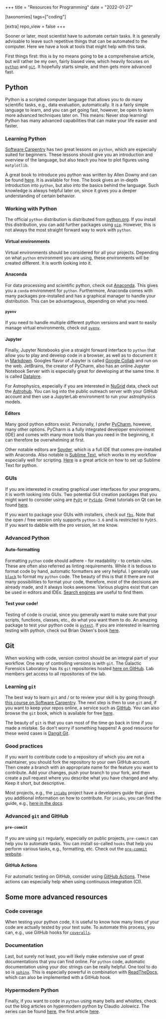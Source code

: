 +++
title = "Resources for Programming"
date = "2022-01-27"

[taxonomies]
tags=["coding"]

[extra]
repo_view = false
+++


Sooner or later, most scientist have to automate certain tasks.
It is generally advisable to leave such repetitive things that can be 
automated to the computer. Here we have a look at tools that might help with
this task.

<!--more--> 

First things first: this is by no means going to be a comprehensive article,
but will rather be my own, fairly biased view, which heavily focuses on
[`python`](https://www.python.org/) and [`git`](https://git-scm.com/).
It hopefully starts simple, and then gets more advanced fast.

## Python

Python is a scripted computer language that allows you to do many scientific
tasks, e.g., data evaluation, automatically. It is a fairly simple language to
learn, and you can get going fast, however, be open to learn more advanced 
techniques later on. This means: Never stop learning! Python has many advanced
capabilities that can make your life easier and faster.

### Learning Python

[Software Carpentry](https://software-carpentry.org/lessons/) has two great
lessons on `python`, which are especially suited for beginners. These lessons
should give you an introduction and overview of the language, but also teach
you how to plot figures using `matplotlib`.

A great book to introduce you python was written by Allen Downy and can 
be found [here](https://greenteapress.com/wp/think-python-2e/). It is available
for free. The book gives an in-depth introduction into `python`, but also into
the basics behind the language. Such knowledge is always helpful later on, 
since it gives you a deeper understanding of certain behavior. 

### Working with Python

The official `python` distribution is distributed from 
[python.org](https://www.python.org).
If you install this distribution, you can add further packages using
[`pip`](https://pip.pypa.io/en/stable/).
However, this is not always the most straight forward way to work with `python`.

#### Virtual environments 
Virtual environments should be considered for all your projects. Depending
on what `python` environment you are using, these environments will be
created different. It is worth looking into it.

#### Anaconda
For data processing and scientific python, check out 
[Anaconda](https://www.anaconda.com/products/individual). This gives you a 
`conda` environment for `python`. Furthermore, Anaconda comes with many 
packages pre-installed and has a graphical manager to handle your distribution.
This can be advantageous, depending on what you need.

#### `pyenv` 
If you need to handle multiple different python versions and want
to easily manage virtual environments, check out 
[`pyenv`](https://github.com/pyenv/pyenv).

#### Jupyter
Finally, Jupyter Notebooks give a straight forward interface 
to `python` that allow you to play and develop code in a browser, as well as
to document it in [Markdown](https://www.markdownguide.org/).
Googles flavor of Jupyter is called 
[Google Collab](https://colab.research.google.com/) and run on the web.
JetBrains, the creator of PyCharm, also has an online Jupyter Notebook 
Server with is especially great for developing at the same time. It is 
called [Datalore](https://datalore.jetbrains.com/).

For Astrophysics, especially if you are interested in 
[NuGrid](https://nugrid.github.io/) data, check out the 
[Astrohub](https://astrohub.uvic.ca/). You can log into the public outreach
server with your GitHub account and then use a JupyterLab environment to run
your astrophysics models.

#### Editors 
Many good python editors exist. Personally, I prefer 
[PyCharm](https://www.jetbrains.com/pycharm/), however, many other options.
PyCharm is a fully integrated developer environment (IDE) and comes with many 
more tools than you need in the beginning, it can therefore be overwhelming at
first.

Other notable editors are [Spyder](https://www.spyder-ide.org/), which is a full
IDE that comes pre-installed with Anaconda. Also notable is 
[Sublime Text](https://www.sublimetext.com/), which works in my workflow
especially well for scripting. 
[Here](https://www.tabnine.com/blog/python-on-sublime-text/)
is a great article on how to set up Sublime Text for python.

### GUIs

If you are interested in creating graphical user interfaces for your programs,
it is worth looking into GUIs. Two potential GUI creation packages that you 
might want to consider using are 
[`PyQt`](https://www.riverbankcomputing.com/software/pyqt/intro/) or 
[`PySide`](https://wiki.qt.io/PySide2).
Great tutorials on Qt can be found [here](https://www.pythonguis.com/pyqt5-tutorial/).

If you want to package your GUIs with installers, 
check out [`fbs`](https://build-system.fman.io/). Note that the open / free
version only supports `python-3.6` and is restricted to `PyQt5`. If you want
to dabble with the pro version, let me know.


### Advanced Python

#### Auto-formatting
Formatting `python` code should adhere - for readability - to certain rules.
These are often also referred as linting requirements. While it is tedious to
format code by hand, automatic formatters are very helpful. I generally use 
[`black`](https://github.com/psf/black) to format my `python` code.
The beauty of this is that it there are not many possibilities to format your
code, therefore, most of the decisions are already made, and it always looks 
awesome. Various plugins exist that can be used in editors and IDEs. 
[Search engines](https://www.duckduckgo.com) are useful to find them.

#### Test your code!
Testing of code is crucial, since you generally want to make sure that your
scripts, functions, classes, etc., do what you want them to do. 
An amazing package to test your python code is 
[`pytest`](https://docs.pytest.org/en/6.2.x/). If you are interested in 
learning testing with python, check out Brian Okken's book 
[here](https://pythontest.com/pytest-book/).


## Git

When working with code, version control should be an integral part of your
workflow. One way of controlling versions is with `git`.
The Galactic Forensics Laboratory has its `git` repositories hosted 
[here on GitHub](https://github.com/galactic-forensics). Lab members get
access to all repositories of the lab.

### Learning `git`

The best way to learn `git` and / or to review your skill is by going through
[this course on Software Carpentry](https://swcarpentry.github.io/git-novice/).
The next step is then to use `git` and, if you want to keep your repos online,
a service such as [GitHub](https://github.com). You can also browse the `git`
book, which is available for free [here](https://git-scm.com/book/en/v2).

The beauty of `git` is that you can most of the time go back in time if you 
made a mistake. So don't worry if something happens! A good resource for
these weird cases is [Dangit Git](https://dangitgit.com/).


### Good practices

If you want to contribute code to a repository of which you are not a
maintainer, you should fork the repository to your own GitHub account. 
Then create a branch with an appropriate name for the feature you want to 
contribute. Add your changes, push your branch to your fork, and then create
a pull request where you describe what you have changed and why. Keep it short,
but descriptive. 

Most projects, e.g., the [`iniabu`](https://github.com/galactic-forensics/iniabu)
project have a developers guide that gives you additional information on 
how to contribute. For `iniabu`, you can find the guide, e.g., 
[here in the docs](https://iniabu.readthedocs.io/en/latest/dev/index.html).

### Advanced `git` and GitHub

#### `pre-commit`

If you are using `git` regularly, especially on public projects, `pre-commit` 
can help you to automate tasks. You can install so-called `hooks` that help
you perform various tasks, e.g., formatting, etc. Check out the
[`pre-commit` website](https://pre-commit.com/).

#### GitHub Actions

For automatic testing on GitHub, consider using
[GitHub Actions](https://github.com/features/actions). These actions can 
especially help when using continuous integration (CI).

## Some more advanced resources

### Code coverage

When testing your python code, it is useful to know how many lines of your 
code are actually tested by your test suite. To automate this process,
you can, e.g., use GitHub hooks for [`coveralls`](https://coveralls.io/).

### Documentation

Last, but surely not least, you will likely make extensive use of great
documentations that you can find online. For `python` code, automatic 
documentation using your doc strings can be really helpful. One tool to do so
is [`sphinx`](https://www.sphinx-doc.org/en/master/). 
This is especially powerful in combination with 
[ReadTheDocs](https://readthedocs.org/), which can also be implemented with 
a GitHub hook.

### Hypermodern Python

Finally, if you want to code in `python` using many bells and whistles, 
check out the blog articles on hypermodern python by Claudio Jolowicz. 
The series can be found [here](https://cjolowicz.github.io/posts/), the 
first article 
[here](https://cjolowicz.github.io/posts/hypermodern-python-01-setup/).